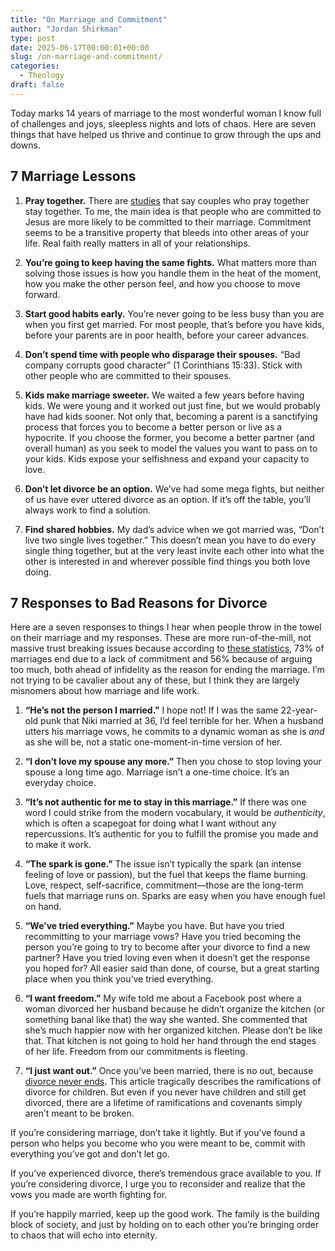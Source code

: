 ```yaml
---
title: "On Marriage and Commitment"
author: "Jordan Shirkman"
type: post
date: 2025-06-17T00:00:01+00:00
slug: /on-marriage-and-commitment/
categories:
  - Theology
draft: false
---
```

Today marks 14 years of marriage to the most wonderful woman I know full of challenges and joys, sleepless nights and lots of chaos. Here are seven things that have helped us thrive and continue to grow through the ups and downs.

## **7 Marriage Lessons**

1. **Pray together.** There are [studies](http://www.baylorisr.org/wp-content/uploads/wilcox_couplespray.pdf) that say couples who pray together stay together. To me, the main idea is that people who are committed to Jesus are more likely to be committed to their marriage. Commitment seems to be a transitive property that bleeds into other areas of your life. Real faith really matters in all of your relationships.
    
2. **You’re going to keep having the same fights.** What matters more than solving those issues is how you handle them in the heat of the moment, how you make the other person feel, and how you choose to move forward.
    
3. **Start good habits early.** You’re never going to be less busy than you are when you first get married. For most people, that’s before you have kids, before your parents are in poor health, before your career advances.
    
4. **Don’t spend time with people who disparage their spouses.** “Bad company corrupts good character” (1 Corinthians 15:33). Stick with other people who are committed to their spouses.
    
5. **Kids make marriage sweeter.** We waited a few years before having kids. We were young and it worked out just fine, but we would probably have had kids sooner. Not only that, becoming a parent is a sanctifying process that forces you to become a better person or live as a hypocrite. If you choose the former, you become a better partner (and overall human) as you seek to model the values you want to pass on to your kids. Kids expose your selfishness and expand your capacity to love.
    
6. **Don’t let divorce be an option.** We’ve had some mega fights, but neither of us have ever uttered divorce as an option. If it’s off the table, you’ll always work to find a solution.
    
7. **Find shared hobbies.** My dad’s advice when we got married was, “Don’t live two single lives together.” This doesn’t mean you have to do every single thing together, but at the very least invite each other into what the other is interested in and wherever possible find things you both love doing.
    

## **7 Responses to Bad Reasons for Divorce**

Here are a seven responses to things I hear when people throw in the towel on their marriage and my responses. These are more run-of-the-mill, not massive trust breaking issues because according to [these statistics](https://www.wf-lawyers.com/divorce-statistics-and-facts/), 73% of marriages end due to a lack of commitment and 56% because of arguing too much, both ahead of infidelity as the reason for ending the marriage. I’m not trying to be cavalier about any of these, but I think they are largely misnomers about how marriage and life work.

1. **“He’s not the person I married.”** I hope not! If I was the same 22-year-old punk that Niki married at 36, I’d feel terrible for her. When a husband utters his marriage vows, he commits to a dynamic woman as she is _and_ as she will be, not a static one-moment-in-time version of her.
    
2. **“I don’t love my spouse any more.”** Then you chose to stop loving your spouse a long time ago. Marriage isn’t a one-time choice. It’s an everyday choice.
    
3. **“It’s not authentic for me to stay in this marriage.”** If there was one word I could strike from the modern vocabulary, it would be _authenticity_, which is often a scapegoat for doing what I want without any repercussions. It’s authentic for you to fulfill the promise you made and to make it work.
    
4. **“The spark is gone.”** The issue isn’t typically the spark (an intense feeling of love or passion), but the fuel that keeps the flame burning. Love, respect, self-sacrifice, commitment—those are the long-term fuels that marriage runs on. Sparks are easy when you have enough fuel on hand.
    
5. **“We’ve tried everything.”** Maybe you have. But have you tried recommitting to your marriage vows? Have you tried becoming the person you’re going to try to become after your divorce to find a new partner? Have you tried loving even when it doesn’t get the response you hoped for? All easier said than done, of course, but a great starting place when you think you’ve tried everything.
    
6. **“I want freedom.”** My wife told me about a Facebook post where a woman divorced her husband because he didn’t organize the kitchen (or something banal like that) the way she wanted. She commented that she’s much happier now with her organized kitchen. Please don’t be like that. That kitchen is not going to hold her hand through the end stages of her life. Freedom from our commitments is fleeting.
    
7. **“I just want out.”** Once you’ve been married, there is no out, because [divorce never ends](https://thespectator.com/topic/how-divorce-never-ends/). This article tragically describes the ramifications of divorce for children. But even if you never have children and still get divorced, there are a lifetime of ramifications and covenants simply aren’t meant to be broken.
    

If you’re considering marriage, don’t take it lightly. But if you’ve found a person who helps you become who you were meant to be, commit with everything you’ve got and don’t let go.

If you’ve experienced divorce, there’s tremendous grace available to you. If you’re considering divorce, I urge you to reconsider and realize that the vows you made are worth fighting for.

If you’re happily married, keep up the good work. The family is the building block of society, and just by holding on to each other you’re bringing order to chaos that will echo into eternity.